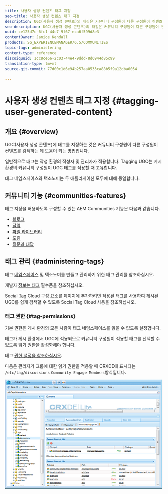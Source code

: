 ```yaml
---
title: 사용자 생성 컨텐츠 태그 지정
seo-title: 사용자 생성 컨텐츠 태그 지정
description: UGC(사용자 생성 콘텐츠)의 태깅은 커뮤니티 구성원이 다른 구성원이 컨텐츠를 검색하는 데 도움이 되는 방법입니다
seo-description: UGC(사용자 생성 콘텐츠)의 태깅은 커뮤니티 구성원이 다른 구성원이 컨텐츠를 검색하는 데 도움이 되는 방법입니다
uuid: ce125d7c-6fc1-44c7-9f67-eca6f599d8e3
contentOwner: Janice Kendall
products: SG_EXPERIENCEMANAGER/6.5/COMMUNITIES
topic-tags: administering
content-type: reference
discoiquuid: 1cc8ce66-2c03-44e4-9ddd-8d6944d85c99
translation-type: tm+mt
source-git-commit: 77d00c1d6e94b257aa0533ca88b5f9a12dba0054

---
```



# 사용자 생성 컨텐츠 태그 지정 {#tagging-user-generated-content}

## 개요 {#overview}

UGC(사용자 생성 콘텐츠)에 태그를 지정하는 것은 커뮤니티 구성원이 다른 구성원이 컨텐츠를 검색하는 데 도움이 되는 방법입니다.

일반적으로 태그는 작성 환경의 작성자 및 관리자가 적용합니다. Tagging UGC는 게시 환경의 커뮤니티 구성원이 UGC 태그를 적용할 때 고유합니다.

태그 네임스페이스와 택소노미는 두 애플리케이션 모두에 대해 동일합니다.

## 커뮤니티 기능 {#communities-features}

태그 지정을 허용하도록 구성할 수 있는 AEM Communities 기능은 다음과 같습니다.

* [블로그](blog-feature.md)
* [달력](calendar.md)
* [파일 라이브러리](file-library.md)
* [포럼](forum.md#configuretheaddedforum)
* [질문과 대답](working-with-qna.md)

## 태그 관리 {#administering-tags}

태그 [네임스페이스](../../help/sites-administering/tags.md#tagging-console) 및 택소노미를 만들고 관리하기 위한 태그 관리를 참조하십시오.

개발자 [정보는 태그](tag.md) 필수품을 참조하십시오.

Social [Tag](tagcloud.md) Cloud 구성 요소를 페이지에 추가하려면 적용된 태그를 사용하여 게시된 UGC를 쉽게 검색할 수 있도록 Social Tag Cloud 사용을 참조하십시오.

### 태그 권한 {#tag-permissions}

기본 권한은 게시 환경의 모든 사람이 태그 네임스페이스를 읽을 수 없도록 설정합니다.

태그가 게시 환경에서 UGC에 적용되므로 커뮤니티 구성원이 적용할 태그를 선택할 수 있도록 읽기 권한을 활성화해야 합니다.

태그 [권한 설정을 참조하십시오](../../help/sites-administering/tags.md#setting-tag-permissions).

다음은 관리자가 그룹에 대한 읽기 권한을 적용할 때 CRXDE에 표시되는 `/etc/tag/discussions` `Community Engage Members`방식입니다.

![chlimage_1-74](assets/chlimage_1-74.png)

